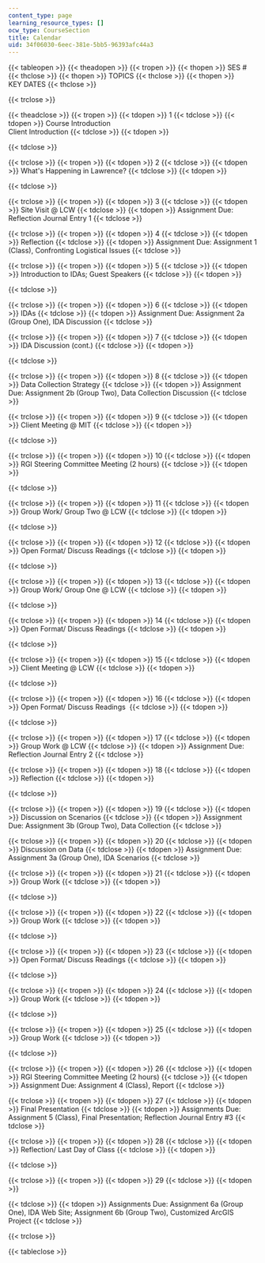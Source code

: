 ```yaml
---
content_type: page
learning_resource_types: []
ocw_type: CourseSection
title: Calendar
uid: 34f06030-6eec-381e-5bb5-96393afc44a3
---
```


{{< tableopen >}}
{{< theadopen >}}
{{< tropen >}}
{{< thopen >}}
SES #
{{< thclose >}}
{{< thopen >}}
TOPICS
{{< thclose >}}
{{< thopen >}}
KEY DATES
{{< thclose >}}

{{< trclose >}}

{{< theadclose >}}
{{< tropen >}}
{{< tdopen >}}
1
{{< tdclose >}}
{{< tdopen >}}
Course Introduction  
Client Introduction
{{< tdclose >}}
{{< tdopen >}}

{{< tdclose >}}

{{< trclose >}}
{{< tropen >}}
{{< tdopen >}}
2
{{< tdclose >}}
{{< tdopen >}}
What's Happening in Lawrence?
{{< tdclose >}}
{{< tdopen >}}

{{< tdclose >}}

{{< trclose >}}
{{< tropen >}}
{{< tdopen >}}
3
{{< tdclose >}}
{{< tdopen >}}
Site Visit @ LCW
{{< tdclose >}}
{{< tdopen >}}
Assignment Due: Reflection Journal Entry 1
{{< tdclose >}}

{{< trclose >}}
{{< tropen >}}
{{< tdopen >}}
4
{{< tdclose >}}
{{< tdopen >}}
Reflection
{{< tdclose >}}
{{< tdopen >}}
Assignment Due: Assignment 1 (Class), Confronting Logistical Issues
{{< tdclose >}}

{{< trclose >}}
{{< tropen >}}
{{< tdopen >}}
5
{{< tdclose >}}
{{< tdopen >}}
Introduction to IDAs; Guest Speakers
{{< tdclose >}}
{{< tdopen >}}

{{< tdclose >}}

{{< trclose >}}
{{< tropen >}}
{{< tdopen >}}
6
{{< tdclose >}}
{{< tdopen >}}
IDAs
{{< tdclose >}}
{{< tdopen >}}
Assignment Due: Assignment 2a (Group One), IDA Discussion
{{< tdclose >}}

{{< trclose >}}
{{< tropen >}}
{{< tdopen >}}
7
{{< tdclose >}}
{{< tdopen >}}
IDA Discussion (cont.)
{{< tdclose >}}
{{< tdopen >}}

{{< tdclose >}}

{{< trclose >}}
{{< tropen >}}
{{< tdopen >}}
8
{{< tdclose >}}
{{< tdopen >}}
Data Collection Strategy
{{< tdclose >}}
{{< tdopen >}}
Assignment Due: Assignment 2b (Group Two), Data Collection Discussion
{{< tdclose >}}

{{< trclose >}}
{{< tropen >}}
{{< tdopen >}}
9
{{< tdclose >}}
{{< tdopen >}}
Client Meeting @ MIT
{{< tdclose >}}
{{< tdopen >}}

{{< tdclose >}}

{{< trclose >}}
{{< tropen >}}
{{< tdopen >}}
10
{{< tdclose >}}
{{< tdopen >}}
RGI Steering Committee Meeting (2 hours)
{{< tdclose >}}
{{< tdopen >}}

{{< tdclose >}}

{{< trclose >}}
{{< tropen >}}
{{< tdopen >}}
11
{{< tdclose >}}
{{< tdopen >}}
Group Work/ Group Two @ LCW
{{< tdclose >}}
{{< tdopen >}}

{{< tdclose >}}

{{< trclose >}}
{{< tropen >}}
{{< tdopen >}}
12
{{< tdclose >}}
{{< tdopen >}}
Open Format/ Discuss Readings
{{< tdclose >}}
{{< tdopen >}}

{{< tdclose >}}

{{< trclose >}}
{{< tropen >}}
{{< tdopen >}}
13
{{< tdclose >}}
{{< tdopen >}}
Group Work/ Group One @ LCW
{{< tdclose >}}
{{< tdopen >}}

{{< tdclose >}}

{{< trclose >}}
{{< tropen >}}
{{< tdopen >}}
14
{{< tdclose >}}
{{< tdopen >}}
Open Format/ Discuss Readings
{{< tdclose >}}
{{< tdopen >}}

{{< tdclose >}}

{{< trclose >}}
{{< tropen >}}
{{< tdopen >}}
15
{{< tdclose >}}
{{< tdopen >}}
Client Meeting @ LCW
{{< tdclose >}}
{{< tdopen >}}

{{< tdclose >}}

{{< trclose >}}
{{< tropen >}}
{{< tdopen >}}
16
{{< tdclose >}}
{{< tdopen >}}
Open Format/ Discuss Readings 
{{< tdclose >}}
{{< tdopen >}}

{{< tdclose >}}

{{< trclose >}}
{{< tropen >}}
{{< tdopen >}}
17
{{< tdclose >}}
{{< tdopen >}}
Group Work @ LCW
{{< tdclose >}}
{{< tdopen >}}
Assignment Due: Reflection Journal Entry 2
{{< tdclose >}}

{{< trclose >}}
{{< tropen >}}
{{< tdopen >}}
18
{{< tdclose >}}
{{< tdopen >}}
Reflection
{{< tdclose >}}
{{< tdopen >}}

{{< tdclose >}}

{{< trclose >}}
{{< tropen >}}
{{< tdopen >}}
19
{{< tdclose >}}
{{< tdopen >}}
Discussion on Scenarios
{{< tdclose >}}
{{< tdopen >}}
Assignment Due: Assignment 3b (Group Two), Data Collection
{{< tdclose >}}

{{< trclose >}}
{{< tropen >}}
{{< tdopen >}}
20
{{< tdclose >}}
{{< tdopen >}}
Discussion on Data
{{< tdclose >}}
{{< tdopen >}}
Assignment Due: Assignment 3a (Group One), IDA Scenarios
{{< tdclose >}}

{{< trclose >}}
{{< tropen >}}
{{< tdopen >}}
21
{{< tdclose >}}
{{< tdopen >}}
Group Work
{{< tdclose >}}
{{< tdopen >}}

{{< tdclose >}}

{{< trclose >}}
{{< tropen >}}
{{< tdopen >}}
22
{{< tdclose >}}
{{< tdopen >}}
Group Work
{{< tdclose >}}
{{< tdopen >}}

{{< tdclose >}}

{{< trclose >}}
{{< tropen >}}
{{< tdopen >}}
23
{{< tdclose >}}
{{< tdopen >}}
Open Format/ Discuss Readings
{{< tdclose >}}
{{< tdopen >}}

{{< tdclose >}}

{{< trclose >}}
{{< tropen >}}
{{< tdopen >}}
24
{{< tdclose >}}
{{< tdopen >}}
Group Work
{{< tdclose >}}
{{< tdopen >}}

{{< tdclose >}}

{{< trclose >}}
{{< tropen >}}
{{< tdopen >}}
25
{{< tdclose >}}
{{< tdopen >}}
Group Work
{{< tdclose >}}
{{< tdopen >}}

{{< tdclose >}}

{{< trclose >}}
{{< tropen >}}
{{< tdopen >}}
26
{{< tdclose >}}
{{< tdopen >}}
RGI Steering Committee Meeting (2 hours)
{{< tdclose >}}
{{< tdopen >}}
Assignment Due: Assignment 4 (Class), Report
{{< tdclose >}}

{{< trclose >}}
{{< tropen >}}
{{< tdopen >}}
27
{{< tdclose >}}
{{< tdopen >}}
Final Presentation
{{< tdclose >}}
{{< tdopen >}}
Assignments Due: Assignment 5 (Class), Final Presentation; Reflection Journal Entry #3
{{< tdclose >}}

{{< trclose >}}
{{< tropen >}}
{{< tdopen >}}
28
{{< tdclose >}}
{{< tdopen >}}
Reflection/ Last Day of Class
{{< tdclose >}}
{{< tdopen >}}

{{< tdclose >}}

{{< trclose >}}
{{< tropen >}}
{{< tdopen >}}
29
{{< tdclose >}}
{{< tdopen >}}

{{< tdclose >}}
{{< tdopen >}}
Assignments Due: Assignment 6a (Group One), IDA Web Site; Assignment 6b (Group Two), Customized ArcGIS Project
{{< tdclose >}}

{{< trclose >}}

{{< tableclose >}}
